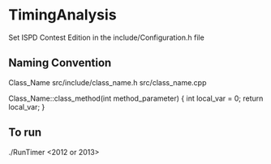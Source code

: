 TimingAnalysis
==============

Set ISPD Contest Edition in the include/Configuration.h file

Naming Convention
----------------------
Class_Name
src/include/class_name.h
src/class_name.cpp

Class_Name::class_method(int method_parameter)
{
	int local_var = 0;
	return local_var;
}

To run
--------------
./RunTimer <BENCHMARK> <2012 or 2013>



